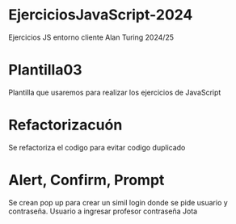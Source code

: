 # EjerciciosJavaScript-2024
Ejercicios JS entorno cliente Alan Turing 2024/25

# Plantilla03
Plantilla que usaremos para realizar los ejercicios de JavaScript

# Refactorizacuón
Se refactoriza el codigo para evitar codigo duplicado

# Alert, Confirm, Prompt
Se crean pop up para crear un simil login donde se pide usuario y contraseña.
Usuario a ingresar profesor
contraseña Jota

